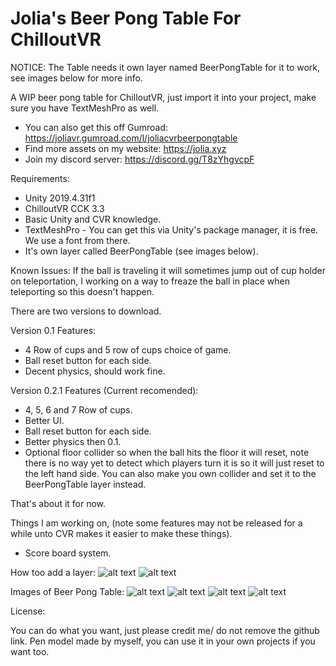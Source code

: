 # Jolia's Beer Pong Table For ChilloutVR

NOTICE: The Table needs it own layer named BeerPongTable for it to work, see images below for more info.

A WIP beer pong table for ChilloutVR, just import it into your project, make sure you have TextMeshPro as well.

- You can also get this off Gumroad: https://joliavr.gumroad.com/l/joliacvrbeerpongtable
- Find more assets on my website: https://jolia.xyz
- Join my discord server: https://discord.gg/T8zYhgvcpF

Requirements:
- Unity 2019.4.31f1
- ChilloutVR CCK 3.3
- Basic Unity and CVR knowledge.
- TextMeshPro - You can get this via Unity's package manager, it is free. We use a font from there.
- It's own layer called BeerPongTable (see images below).

Known Issues: 
If the ball is traveling it will sometimes jump out of cup holder on teleportation, I working on a way to freaze the ball in place when teleporting so this doesn't happen.

There are two versions to download.

Version 0.1 Features:
- 4 Row of cups and 5 row of cups choice of game.
- Ball reset button for each side.
- Decent physics, should work fine.

Version 0.2.1 Features (Current recomended): 
- 4, 5, 6 and 7 Row of cups.
- Better UI.
- Ball reset button for each side.
- Better physics then 0.1.
- Optional floor collider so when the ball hits the floor it will reset, note there is no way yet to detect which players turn it is so it will just reset to the left hand side. You can also make you own collider and set it to the BeerPongTable layer instead.

That's about it for now.

Things I am working on, (note some features may not be released for a while unto CVR makes it easier to make these things).

- Score board system.

How too add a layer:
![alt text](https://cloud.jolia.xyz/s/xBjr48HzbZfJaDn/download/Pic1.jpg)
![alt text](https://cloud.jolia.xyz/s/SdNBzYw9inWs2Fw/download/Pic2.jpg)

Images of Beer Pong Table:
![alt text](https://cloud.jolia.xyz/s/wB249jfKamiD252/download/ChilloutVR-2022-08-18_12-34-36.png)
![alt text](https://cloud.jolia.xyz/s/37E98Ttpo5fgAXL/download/ChilloutVR-2022-08-18_12-35-13.png)
![alt text](https://cloud.jolia.xyz/s/eJZkinde5SsnwXp/download/ChilloutVR-2022-08-18_12-35-24.png)
![alt text](https://cloud.jolia.xyz/s/xKLyk97NWQWAETn/download/ChilloutVR-2022-08-18_12-35-44.png)


License:

You can do what you want, just please credit me/ do not remove the github link. Pen model made by myself, you can use it in your own projects if you want too.
